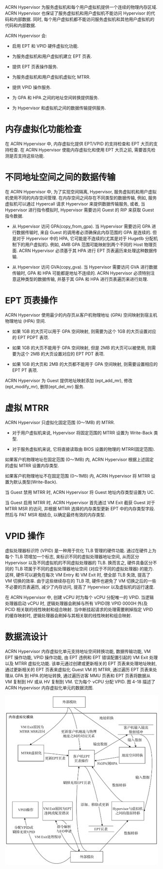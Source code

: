 
ACRN Hypervisor 为服务虚拟机和每个用户虚拟机提供一个连续的物理内存区域. ACRN Hypervisor 也保证了服务虚拟机和用户虚拟机不能访问 Hypervisor 的代码和内部数据. 同时, 每个用户虚拟机都不能访问服务虚拟机和其他用户虚拟机的代码和内部数据.

ACRN Hypervisor 会:

* 启用 EPT 和 VPID 硬件虚拟化功能.

* 为服务虚拟机和用户虚拟机建立 EPT 页表.

* 提供 EPT 页表操作服务.

* 为服务虚拟机和用户虚拟机虚拟化 MTRR.

* 提供 VPID 操作服务.

* 为 GPA 和 HPA 之间的地址空间转换提供服务.

* 为 Hypervisor 和虚拟机之间的数据传输提供服务.

# 内存虚拟化功能检查

在 ACRN Hypervisor 中, 内存虚拟化提供 EPT/VPID 的支持检查和 EPT 大页的支持检查. 在 ACRN Hypervisor 使能内存虚拟化和使用 EPT 大页之前, 需要首先检测是否支持这些功能.

# 不同地址空间之间的数据传输

在 ACRN Hypervisor 中, 为了实现空间隔离, Hypervisor, 服务虚拟机和用户虚拟机使用不同的内存空间管理. 在内存空间之间存在不同类型的数据传输, 例如, 服务虚拟机可以通过 Hypercall 请求 Hypervisor 来提供数据传输服务, 或者, 当 Hypervisor 进行指令模拟时, Hypervisor 需要访问 Guest 的 RIP 来获取 Guest 指令数据.

* 从 Hypervisor 访问 GPA(copy_from_gpa). 当 Hypervisor 需要访问 GPA 进行数据传输时, 来自 Guest 的调用者必须确保此内存范围的 GPA 是连续的. 但是对于 Hypervisor 中的 HPA, 它可能是不连续的(尤其是对于 Hugetlb 分配机制下的用户虚拟机)​. 例如, 4MB GPA 范围可能映射到两个不同的 Host 物理页面. ACRN Hypervisor 必须基于其 HPA 进行 EPT 页表遍历来处理这种数据传输.

* 从 Hypervisor 访问 GVA(copy_gva). 当 Hypervisor 需要访问 GVA 进行数据传输时, GPA 和 HPA 可能都是地址不连续的. ACRN Hypervisor 必须特别注意这种类型的数据传输, 并基于其 GPA 和 HPA 进行页表遍历来进行处理.

# EPT 页表操作

ACRN Hypervisor 使用最少的内存页从客户机物理地址 (GPA) 空间映射到宿主机物理地址 (HPA) 空间.

* 如果 1GB 的大页可以用于 GPA 空间映射, 则需要为这个 1GB 的大页设置对应的 EPT PDPT 表项.

* 如果 1GB 的大页不能用于 GPA 空间映射, 但是 2MB 的大页可以被使用, 则需要为这个 2MB 的大页设置对应的 EPT PDT 表项.

* 如果 1GB 的大页和 2MB 的大页都不能用于 GPA 空间映射, 则需要设置相应的 EPT PT 表项.

ACRN Hypervisor 为 Guest 提供地址映射添加 (ept_add_mr), 修改(ept_modify_mr), 删除(ept_del_mr) 服务.

# 虚拟 MTRR

ACRN Hypervisor 只虚拟化固定范围 (0～1MB) 的 MTRR.

* 对于用户虚拟机来说, Hypervisor 将固定范围的 MTRR 设置为 Write-Back 类型.

* 对于服务虚拟机来说, 它将直接读取由 BIOS 设置的物理的 MTRR(固定范围)​.

如果客户机物理地址在固定范围 (0～1MB) 内, ACRN Hypervisor 根据上述固定的虚拟 MTRR 设置内存类型.

如果客户机物理地址不在固定范围 (0～1MB) 内, ACRN Hypervisor 将 MTRR 设置为默认类型(Write-Back).

当 Guest 禁用 MTRR 时, ACRN Hypervisor 将 Guest 地址内存类型设置为 UC.

当 Guest 启用 MTRR 时, ACRN Hypervisor 首先通过 VM Exit 截获 Guest 对于 MTRR MSR 的访问, 并根据 MTRR 选择的内存类型更新 EPT 中的内存类型字段. 然后与 PAT MSR 相结合, 以确定最终有效的内存类型.

# VPID 操作

虚拟处理器标识符 (VPID) 是一种用于优化 TLB 管理的硬件功能. 通过在硬件上为每个 TLB 项增加一个标志, 来标识不同的虚拟处理器地址空间, 从而区分 Hypervisor 以及不同虚拟机的不同虚拟处理器的 TLB. 换而言之, 硬件具备区分不同的 TLB 项属于不同的虚拟处理器地址空间 (对应于不同的虚拟处理器) 的能力. 这样, 硬件可以避免在每次 VM Entry 和 VM Exit 时, 使全部 TLB 失效, 提高了 VM 切换的效率. 由于这些继续存在的 TLB 项, 硬件也避免了 VM 切换之后的一些不必要的页表遍历, 减少了内存访问, 提高了 Hypervisor 以及虚拟机的运行速度.

在 ACRN Hypervisor 中, 创建 vCPU 时为每个 vCPU 分配唯一的 VPID. 当逻辑处理器启动 vCPU 时, 逻辑处理器会刷掉与所有 VPID(除 VPID 0000H 外)及 PCID 相关联的线性映射和组合映射. 当中断挂起请求的处理需要刷掉指定 VPID 的缓存映射时, 逻辑处理器会刷掉与其相关联的线性映射和组合映射.

# 数据流设计

ACRN Hypervisor 内存虚拟化单元支持地址空间转换功能, 数据传输功能, VM EPT 操作功能, VPID 操作功能, 由 EPT 违例和 EPT 错误配置引起的 VM Exit 处理以及 MTRR 虚拟化功能. 该单元通过创建或更新相关的 EPT 页表来处理地址映射, 通过更新相关的 EPT 页表来虚拟化 Guest VM 的 MTRR, 通过遍历 EPT 页表来处理从 GPA 到 HPA 的地址转换, 通过遍历访客 MMU 页表和 EPT 页表将数据从 VM 复制到 HV 或从 HV 复制到 VM. 它为每个 vCPU 分配 VPID. 图 4-18 描述了 ACRN Hypervisor 内存虚拟化单元的数据流图.

![2024-10-23-19-27-27.png](./images/2024-10-23-19-27-27.png)

